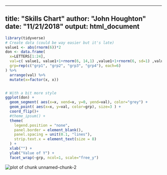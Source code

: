 

---
title: "Skills Chart"
author: "John Houghton"
date: "11/21/2018"
output: html_document
---




```r
library(tidyverse)
# Create data (could be way easier but it's late)
value1 <- abs(rnorm(6))*2
don <- data.frame(
  x=LETTERS[1:24], 
  val=c( value1, value1+1+rnorm(6, 14,1) ,value1+1+rnorm(6, sd=1) ,value1+1+rnorm(6, 12, 1) ),
  grp=rep(c("grp1", "grp2", "grp3", "grp4"), each=6)
) %>%
  arrange(val) %>%
  mutate(x=factor(x, x))


# With a bit more style
ggplot(don) +
  geom_segment( aes(x=x, xend=x, y=0, yend=val), color="grey") +
  geom_point( aes(x=x, y=val, color=grp), size=3 ) +
  coord_flip()+
  #theme_ipsum() +
  theme(
    legend.position = "none",
    panel.border = element_blank(),
    panel.spacing = unit(0.1, "lines"),
    strip.text.x = element_text(size = 8)
  ) +
  xlab("") +
  ylab("Value of Y") +
  facet_wrap(~grp, ncol=1, scale="free_y")
```

![plot of chunk unnamed-chunk-2](https://i.imgur.com/Jl70HwD.png)

